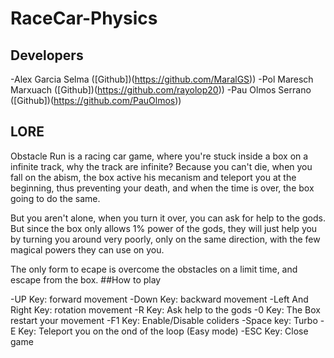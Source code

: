 # RaceCar-Physics

## Developers
 -Alex Garcia Selma ([Github])(https://github.com/MaralGS))
 -Pol Maresch Marxuach ([Github])(https://github.com/rayolop20))
 -Pau Olmos Serrano ([Github])(https://github.com/PauOlmos))


## LORE
Obstacle Run is a racing car game, where you're stuck inside a box on a infinite track, why the track are infinite?
Because you can't die, when you fall on the abism, the box active his mecanism and teleport you at the beginning, thus preventing your death,
and when the time is over, the box going to do the same.

But you aren't alone, when you turn it over, you can ask for help to the gods. But since the box only allows 1% power of the gods,
they will just help you by turning you around very poorly, only on the same direction, with the few magical powers they can use on you.

The only form to ecape is overcome the obstacles on a limit time, and escape from the box.
##How to play

 -UP Key: forward movement
 -Down Key: backward movement
 -Left And Right Key: rotation movement
 -R Key: Ask help to the gods
 -0 Key: The Box restart your movement
 -F1 Key: Enable/Disable coliders
 -Space key: Turbo
 -E Key: Teleport you on the ond of the loop (Easy mode)
 -ESC Key: Close game